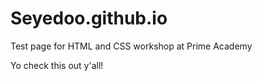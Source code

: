 # Seyedoo.github.io
Test page for HTML and CSS workshop at Prime Academy

Yo check this out y'all! 
